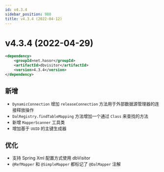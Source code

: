 ```yaml
---
id: v4.3.4
sidebar_position: 980
title: v4.3.4 (2022-04-12)
---
```


# v4.3.4 (2022-04-29)

```xml
<dependency>
    <groupId>net.hasor</groupId>
    <artifactId>dbvisitor</artifactId>
    <version>4.3.4</version>
</dependency>
```

## 新增
- `DynamicConnection` 增加 `releaseConnection` 方法用于外部数据源管理器的连接释放操作
- `DalRegistry.findTableMapping` 方法增加一个通过 `Class` 来查找的方法
- 新增 `MapperScanner` 工具类
- 增加基于 `UUID` 的主键生成器

## 优化
- 支持 Spring Xml 配置方式使用 dbVisitor
- `@RefMapper` 和 `@SimpleMapper` 都标记了 `@DalMapper` 注解
